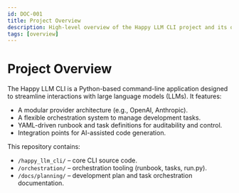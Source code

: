 ```yaml
---
id: DOC-001
title: Project Overview
description: High-level overview of the Happy LLM CLI project and its orchestration tooling.
tags: [overview]
---
```


# Project Overview

The Happy LLM CLI is a Python-based command-line application designed to streamline interactions with large language models (LLMs). It features:

- A modular provider architecture (e.g., OpenAI, Anthropic).
- A flexible orchestration system to manage development tasks.
- YAML-driven runbook and task definitions for auditability and control.
- Integration points for AI-assisted code generation.

This repository contains:

- `/happy_llm_cli/` – core CLI source code.
- `/orchestration/` – orchestration tooling (runbook, tasks, run.py).
- `/docs/planning/` – development plan and task orchestration documentation.
